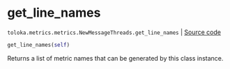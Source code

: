 # get_line_names
`toloka.metrics.metrics.NewMessageThreads.get_line_names` | [Source code](https://github.com/Toloka/toloka-kit/blob/v1.0.1/src/metrics/metrics.py#L399)

```python
get_line_names(self)
```

Returns a list of metric names that can be generated by this class instance.

